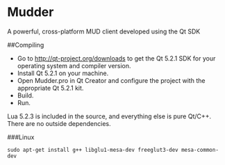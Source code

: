 Mudder
======

A powerful, cross-platform MUD client developed using the Qt SDK


##Compiling
* Go to http://qt-project.org/downloads to get the Qt 5.2.1 SDK for your operating system and compiler version.
* Install Qt 5.2.1 on your machine.
* Open Mudder.pro in Qt Creator and configure the project with the appropriate Qt 5.2.1 kit.
* Build.
* Run.

Lua 5.2.3 is included in the source, and everything else is pure Qt/C++. There are no outside dependencies.

###Linux
```
sudo apt-get install g++ libglu1-mesa-dev freeglut3-dev mesa-common-dev
```
